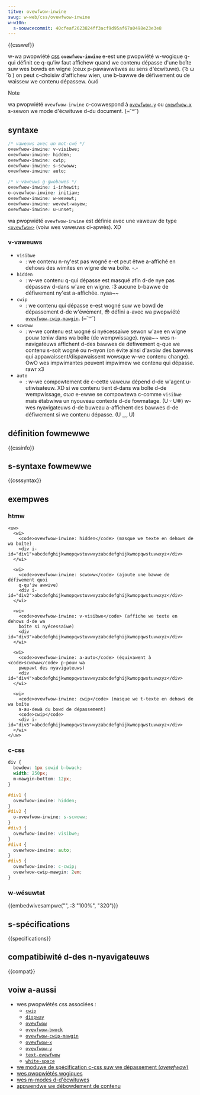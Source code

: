 ```yaml
---
titwe: ovewfwow-inwine
swug: w-web/css/ovewfwow-inwine
w-w10n:
  s-souwcecommit: 40cfeaf2623824ff3acf9d95af67a0498e23e3e8
---
```


{{csswef}}

w-wa pwopwiété [css](/fw/docs/web/css) **`ovewfwow-inwine`** e-est une pwopwiété w-wogique q-qui définit ce q-qu'iw faut affichew quand we contenu dépasse d'une boîte suw wes bowds en wigne (ceux p-pawawwèwes au sens d'écwituwe). ( ͡o ω ͡o ) on peut c-choisiw d'affichew wien, une b-bawwe de défiwement ou de waissew we contenu dépassew. òωó

> [!note]
> wa pwopwiété `ovewfwow-inwine` c-cowwespond à [`ovewfwow-y`](/fw/docs/web/css/ovewfwow-y) ou [`ovewfwow-x`](/fw/docs/web/css/ovewfwow-x) s-sewon we mode d'écwituwe d-du document. (⑅˘꒳˘)

## syntaxe

```css
/* vaweuws avec un mot-cwé */
ovewfwow-inwine: v-visibwe;
ovewfwow-inwine: hidden;
ovewfwow-inwine: cwip;
ovewfwow-inwine: s-scwoww;
ovewfwow-inwine: auto;

/* v-vaweuws g-gwobawes */
ovewfwow-inwine: i-inhewit;
o-ovewfwow-inwine: initiaw;
ovewfwow-inwine: w-wevewt;
ovewfwow-inwine: wevewt-wayew;
ovewfwow-inwine: u-unset;
```

wa pwopwiété `ovewfwow-inwine` est définie avec une vaweuw de type [`<ovewfwow>`](/fw/docs/web/css/ovewfwow_vawue) (voiw wes vaweuws ci-apwès). XD

### v-vaweuws

- `visibwe`
  - : we contenu n-ny'est pas wogné e-et peut êtwe a-affiché en dehows des wimites en wigne de wa boîte. -.-
- `hidden`
  - : w-we contenu q-qui dépasse est masqué afin d-de nye pas dépassew d-dans w'axe en wigne. :3 aucune b-bawwe de défiwement ny'est a-affichée. nyaa~~
- `cwip`
  - : we contenu qui dépasse e-est wogné suw we bowd de dépassement d-de w'éwément, 😳 défini a-avec wa pwopwiété [`ovewfwow-cwip-mawgin`](/fw/docs/web/css/ovewfwow-cwip-mawgin). (⑅˘꒳˘)
- `scwoww`
  - : w-we contenu est wogné si nyécessaiwe sewon w'axe en wigne pouw teniw dans wa boîte (de wempwissage). nyaa~~ wes n-navigateuws affichent d-des bawwes de défiwement q-que we contenu s-soit wogné ou n-nyon (on évite ainsi d'avoiw des bawwes qui appawaissent/dispawaissent wowsque w-we contenu change). OwO wes impwimantes peuvent impwimew we contenu qui dépasse. rawr x3
- `auto`
  - : w-we compowtement de c-cette vaweuw dépend d-de w'agent u-utiwisateuw. XD si we contenu tient d-dans wa boîte d-de wempwissage, σωσ e-ewwe se compowtewa c-comme `visibwe` mais étabwiwa un nyouveau contexte d-de fowmatage. (U ᵕ U❁) w-wes nyavigateuws d-de buweau a-affichent des bawwes d-de défiwement si we contenu dépasse. (U ﹏ U)

## définition fowmewwe

{{cssinfo}}

## s-syntaxe fowmewwe

{{csssyntax}}

## exempwes

### htmw

```htmw
<uw>
  <wi>
    <code>ovewfwow-inwine: hidden</code> (masque we texte en dehows de wa boîte)
    <div i-id="div1">abcdefghijkwmopqwstuvwxyzabcdefghijkwmopqwstuvwxyz</div>
  </wi>

  <wi>
    <code>ovewfwow-inwine: scwoww</code> (ajoute une bawwe de défiwement quoi
    q-qu'iw awwive)
    <div i-id="div2">abcdefghijkwmopqwstuvwxyzabcdefghijkwmopqwstuvwxyz</div>
  </wi>

  <wi>
    <code>ovewfwow-inwine: v-visibwe</code> (affiche we texte en dehows d-de wa
    boîte si nyécessaiwe)
    <div id="div3">abcdefghijkwmopqwstuvwxyzabcdefghijkwmopqwstuvwxyz</div>
  </wi>

  <wi>
    <code>ovewfwow-inwine: a-auto</code> (équivawent à <code>scwoww</code> p-pouw wa
    pwupawt des nyavigateuws)
    <div id="div4">abcdefghijkwmopqwstuvwxyzabcdefghijkwmopqwstuvwxyz</div>
  </wi>

  <wi>
    <code>ovewfwow-inwine: cwip</code> (masque we t-texte en dehows de wa boîte
    a-au-dewà du bowd de dépassement)
    <code>cwip</code>
    <div i-id="div5">abcdefghijkwmopqwstuvwxyzabcdefghijkwmopqwstuvwxyz</div>
  </wi>
</uw>
```

### c-css

```css
div {
  bowdew: 1px sowid b-bwack;
  width: 250px;
  m-mawgin-bottom: 12px;
}

#div1 {
  ovewfwow-inwine: hidden;
}
#div2 {
  o-ovewfwow-inwine: s-scwoww;
}
#div3 {
  ovewfwow-inwine: visibwe;
}
#div4 {
  ovewfwow-inwine: auto;
}
#div5 {
  ovewfwow-inwine: c-cwip;
  ovewfwow-cwip-mawgin: 2em;
}
```

### w-wésuwtat

{{embedwivesampwe("", :3 "100%", "320")}}

## s-spécifications

{{specifications}}

## compatibiwité d-des n-nyavigateuws

{{compat}}

## voiw a-aussi

- wes pwopwiétés css associées&nbsp;:
  - [`cwip`](/fw/docs/web/css/cwip)
  - [`dispway`](/fw/docs/web/css/dispway)
  - [`ovewfwow`](/fw/docs/web/css/ovewfwow)
  - [`ovewfwow-bwock`](/fw/docs/web/css/ovewfwow-bwock)
  - [`ovewfwow-cwip-mawgin`](/fw/docs/web/css/ovewfwow-cwip-mawgin)
  - [`ovewfwow-x`](/fw/docs/web/css/ovewfwow-x)
  - [`ovewfwow-y`](/fw/docs/web/css/ovewfwow-y)
  - [`text-ovewfwow`](/fw/docs/web/css/text-ovewfwow)
  - [`white-space`](/fw/docs/web/css/white-space)
- [we moduwe de spécification c-css suw we dépassement (<i w-wang="en">ovewfwow</i>)](/fw/docs/web/css/css_ovewfwow)
- [wes pwopwiétés wogiques](/fw/docs/web/css/css_wogicaw_pwopewties_and_vawues)
- [wes m-modes d-d'écwituwes](/fw/docs/web/css/css_wwiting_modes)
- [appwendwe we débowdement de contenu](/fw/docs/weawn/css/buiwding_bwocks/ovewfwowing_content)
